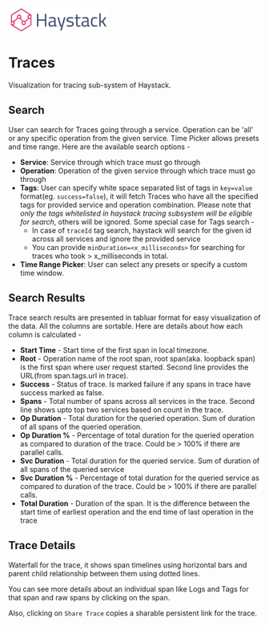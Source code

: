 <img src="images/logo.png" style="width: 200px;"/>

# Traces 
Visualization for tracing sub-system of Haystack.


## Search  
<TODO Add Image>

User can search for Traces going through a service. Operation can be 'all' or any specific operation from the given service. Time Picker allows presets and time range. 
Here are the available search options -
- **Service**: Service through which trace must go through
- **Operation**: Operation of the given service through which trace must go through
- **Tags**: User can specify white space separated list of tags in `key=value` format(eg. `success=false`), it will fetch Traces who have all the specified tags for provided service and operation combination. Please note that *only the tags whitelisted in haystack tracing subsystem will be eligible for search*, others will be ignored. Some special case for Tags search -
    - In case of `traceId` tag search, haystack will search for the given id across all services and ignore the provided service 
    - You can provide `minDuration=<x_milliseconds>` for searching for traces who took > x_milliseconds in total.
- **Time Range Picker**: User can select any presets or specify a custom time window.


## Search Results
<TODO Add Image>

Trace search results are presented in tabluar format for easy visualization of the data. All the columns are sortable.
Here are details about how each column is calculated -
- **Start Time** - Start time of the first span in local timezone.
- **Root** - Operation name of the root span, root span(aka. loopback span) is the first span where user request started. Second line provides the URL(from span.tags.url in trace).
- **Success** - Status of trace. Is marked failure if any spans in trace have success marked as false.
- **Spans** - Total number of spans across all services in the trace. Second line shows upto top two services based on count in the trace.
- **Op Duration** - Total duration for the queried operation. Sum of duration of all spans of the queried operation.
- **Op Duration %** - Percentage of total duration for the queried operation as compared to duration of the trace. Could be > 100% if there are parallel calls.
- **Svc Duration** - Total duration for the queried service. Sum of duration of all spans of the queried service
- **Svc Duration %** - Percentage of total duration for the queried service as compared to duration of the trace. Could be > 100% if there are parallel calls.
- **Total Duration** - Duration of the span. It is the difference between the start time of earliest operation and the end time of last operation in the trace
  
  
## Trace Details
<TODO Add Image>

Waterfall for the trace, it shows span timelines using horizontal bars and parent child relationship between them using dotted lines.

You can see more details about an individual span like Logs and Tags for that span and raw spans by clicking on the span.

Also, clicking on `Share Trace` copies a sharable persistent link for the trace.

